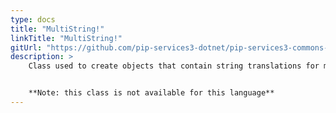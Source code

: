 ```yaml
---
type: docs
title: "MultiString!"
linkTitle: "MultiString!"
gitUrl: "https://github.com/pip-services3-dotnet/pip-services3-commons-dotnet"
description: > 
    Class used to create objects that contain string translations for multiple languages.


    **Note: this class is not available for this language**
---
```

